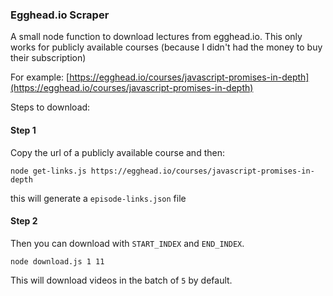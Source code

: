 ### Egghead.io Scraper

A small node function to download lectures from egghead.io.
This only works for publicly available courses (because I didn't had the money to buy their subscription)

For example:
[https://egghead.io/courses/javascript-promises-in-depth](https://egghead.io/courses/javascript-promises-in-depth)

Steps to download:

#### Step 1

Copy the url of a publicly available course and then:

```
node get-links.js https://egghead.io/courses/javascript-promises-in-depth
```

this will generate a `episode-links.json` file

#### Step 2

Then you can download with `START_INDEX` and `END_INDEX`.

```
node download.js 1 11
```

This will download videos in the batch of `5` by default.
